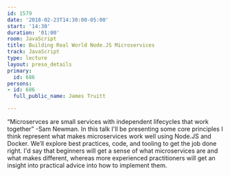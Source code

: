 ```yaml
---
id: 1579
date: '2018-02-23T14:30:00-05:00'
start: '14:30'
duration: '01:00'
room: JavaScript
title: Building Real World Node.JS Microservices
track: JavaScript
type: lecture
layout: preso_details
primary:
  id: 686
persons:
- id: 686
  full_public_name: James Truitt

---
```

“Microservces are small services with independent lifecycles that work together” -Sam Newman. In this talk I'll be presenting some core principles I think represent what makes microservices work well using Node.JS and Docker.  We’ll explore best practices, code, and tooling to get the job done right. I'd say that beginners will get a sense of what microservices are and what makes different, whereas more experienced practitioners will get an insight into practical advice into how to implement them. 
